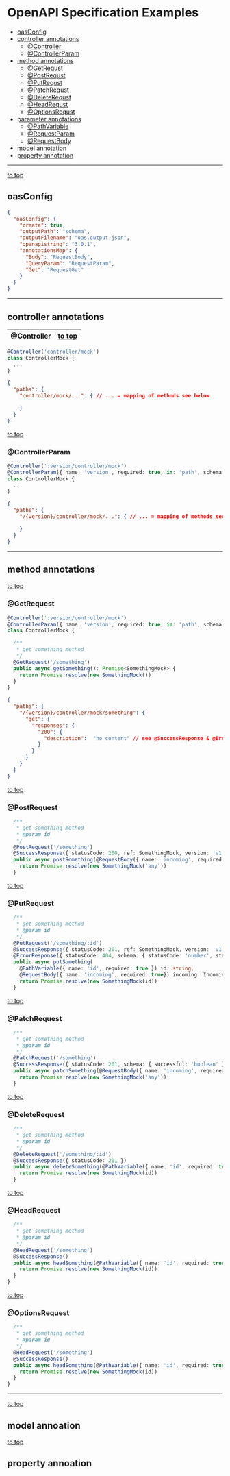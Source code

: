 # OpenAPI Specification Examples
- [oasConfig](#user-content-oasconfig)
- [controller annotations](#user-content-controller-annotations)
  - [@Controller](#user-content-@controller)
  - [@ControllerParam](#user-content-@controllerparam)
- [method annotations](#user-content-method-annotations)
  - [@GetRequst](#user-content-@getrequest)
  - [@PostRequst](#user-content-@postrequest)
  - [@PutRequst](#user-content-@putrequest)
  - [@PatchRequst](#user-content-@patchrequest)
  - [@DeleteRequst](#user-content-@deleterequest)
  - [@HeadRequst](#user-content-@headrequest)
  - [@OptionsRequst](#user-content-@optionsrequest)
- [parameter annotations](#user-content-parameter-annotations)
  - [@PathVariable](#user-content-@pathvariable)
  - [@RequestParam](#user-content-@requestparam)
  - [@RequestBody](#user-content-@requestbody)
- [model annotation](#user-content-model-annotation)
- [property annotation](#user-content-property-annotation)
---
[to top](/)
## oasConfig
```json
{
  "oasConfig": {
    "create": true,
    "outputPath": "schema",
    "outputFilename": "oas.output.json",
    "openapistring": "3.0.1",
    "annotationsMap": {
      "Body": "RequestBody",
      "QueryParam": "RequestParam",
      "Get": "RequestGet"
    }
  }
}
```
---
## controller annotations

|@Controller|[to top](/)|
|-:|-:|
```typescript
@Controller('controller/mock')
class ControllerMock {
  ...
}
```

```json
{
  "paths": {
    "controller/mock/...": { // ... = mapping of methods see below

    }
  }
}
```
[to top](#/)
### @ControllerParam
```typescript
@Controller(':version/controller/mock')
@ControllerParam({ name: 'version', required: true, in: 'path', schema: { type: 'string' } })
class ControllerMock {
  ...
}
```

```json
{
  "paths": {
    "/{version}/controller/mock/...": { // ... = mapping of methods see below

    }
  }
}
```
---
## method annotations
[to top](/)
### @GetRequest
```typescript
@Controller(':version/controller/mock')
@ControllerParam({ name: 'version', required: true, in: 'path', schema: { type: 'string' } })
class ControllerMock {

  /**
   * get something method
   */
  @GetRequest('/something')
  public async getSomething(): Promise<SomethingMock> {
    return Promise.resolve(new SomethingMock())
  }
}
```
```json
{
  "paths": {
    "/{version}/controller/mock/something": {
      "get": {
        "responses": {
          "200": {
            "description":  "no content" // see @SuccessResponse & @ErrorResponse below
          }
        }
      }
    }
  }
}
```
[to top](/)
### @PostRequest
```typescript
  /**
   * get something method
   * @param id
   */
  @PostRequest('/something')
  @SuccessResponse({ statusCode: 200, ref: SomethingMock, version: 'v1'})
  public async postSomething(@RequestBody({ name: 'incoming', required: true}) incoming: Incoming): Promise<SomethingMock> {
    return Promise.resolve(new SomethingMock('any'))
  }
```
[to top](/)
### @PutRequest
```typescript
  /**
   * get something method
   * @param id
   */
  @PutRequest('/something/:id')
  @SuccessResponse({ statusCode: 201, ref: SomethingMock, version: 'v1' })
  @ErrorResponse({ statusCode: 404, schema: { statusCode: 'number', statusMessage: 'string' }, example: { statusCode: 404, statusMessage: 'NOT_FOUND' } })
  public async putSomething(
    @PathVariable({ name: 'id', required: true }) id: string,
    @RequestBody({ name: 'incoming', required: true}) incoming: Incoming): Promise<SomethingMock> {
    return Promise.resolve(new SomethingMock(id))
  }
```
[to top](/)
### @PatchRequest
```typescript
  /**
   * get something method
   * @param id
   */
  @PatchRequest('/something')
  @SuccessResponse({ statusCode: 201, schema: { successful: 'boolean' }, example: { successful: true } })
  public async patchSomething(@RequestBody({ name: 'incoming', required: true}) incoming: Incoming): Promise<SomethingMock> {
    return Promise.resolve(new SomethingMock('any'))
  }
```
[to top](/)
### @DeleteRequest
```typescript
  /**
   * get something method
   * @param id
   */
  @DeleteRequest('/something/:id')
  @SuccessResponse({ statusCode: 201 })
  public async deleteSomething(@PathVariable({ name: 'id', required: true }) id: string): Promise<SomethingMock> {
    return Promise.resolve(new SomethingMock(id))
  }
```
[to top](/)
### @HeadRequest
```typescript
  /**
   * get something method
   * @param id
   */
  @HeadRequest('/something')
  @SuccessResponse()
  public async headSomething(@PathVariable({ name: 'id', required: true }) id: string): Promise<SomethingMock> {
    return Promise.resolve(new SomethingMock(id))
  }
}
```
[to top](/)
### @OptionsRequest
```typescript
  /**
   * get something method
   * @param id
   */
  @HeadRequest('/something')
  @SuccessResponse()
  public async headSomething(@PathVariable({ name: 'id', required: true }) id: string): Promise<SomethingMock> {
    return Promise.resolve(new SomethingMock(id))
  }
}
```
---
[to top](/)
## model annoation
[to top](/)
## property annoation
